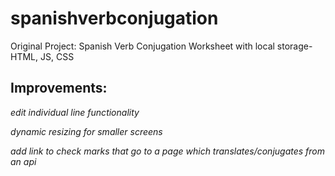 # spanishverbconjugation
Original Project: Spanish Verb Conjugation Worksheet with local storage- HTML, JS, CSS

## Improvements:
*edit individual line functionality*

*dynamic resizing for smaller screens*

*add link to check marks that go to a page which translates/conjugates from an api*
